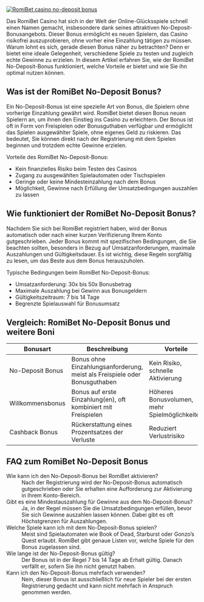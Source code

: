 [![RomiBet casino no-deposit bonus](https://123-caf.pages.dev/gitsignup.png)](https://vrmoo.ru/Bt82HjjY)

<p>Das RomiBet Casino hat sich in der Welt der Online-Glücksspiele schnell einen Namen gemacht, insbesondere dank seines attraktiven No-Deposit-Bonusangebots. Dieser Bonus ermöglicht es neuen Spielern, das Casino risikofrei auszuprobieren, ohne vorher eine Einzahlung tätigen zu müssen. Warum lohnt es sich, gerade diesen Bonus näher zu betrachten? Denn er bietet eine ideale Gelegenheit, verschiedene Spiele zu testen und zugleich echte Gewinne zu erzielen. In diesem Artikel erfahren Sie, wie der RomiBet No-Deposit-Bonus funktioniert, welche Vorteile er bietet und wie Sie ihn optimal nutzen können.</p>  <h2>Was ist der RomiBet No-Deposit Bonus?</h2> <p>Ein No-Deposit-Bonus ist eine spezielle Art von Bonus, die Spielern ohne vorherige Einzahlung gewährt wird. RomiBet bietet diesen Bonus neuen Spielern an, um ihnen den Einstieg ins Casino zu erleichtern. Der Bonus ist oft in Form von Freispielen oder Bonusguthaben verfügbar und ermöglicht das Spielen ausgewählter Spiele, ohne eigenes Geld zu riskieren. Das bedeutet, Sie können direkt nach der Registrierung mit dem Spielen beginnen und trotzdem echte Gewinne erzielen.</p> <p>Vorteile des RomiBet No-Deposit-Bonus:</p> <ul>   <li>Kein finanzielles Risiko beim Testen des Casinos</li>   <li>Zugang zu ausgewählten Spielautomaten oder Tischspielen</li>   <li>Geringe oder keine Mindesteinzahlung nach dem Bonus</li>   <li>Möglichkeit, Gewinne nach Erfüllung der Umsatzbedingungen auszahlen zu lassen</li> </ul>  <h2>Wie funktioniert der RomiBet No-Deposit Bonus?</h2> <p>Nachdem Sie sich bei RomiBet registriert haben, wird der Bonus automatisch oder nach einer kurzen Verifizierung Ihrem Konto gutgeschrieben. Jeder Bonus kommt mit spezifischen Bedingungen, die Sie beachten sollten, besonders in Bezug auf Umsatzanforderungen, maximale Auszahlungen und Gültigkeitsdauer. Es ist wichtig, diese Regeln sorgfältig zu lesen, um das Beste aus dem Bonus herauszuholen.</p> <p>Typische Bedingungen beim RomiBet No-Deposit-Bonus:</p> <ul>   <li>Umsatzanforderung: 30x bis 50x Bonusbetrag</li>   <li>Maximale Auszahlung bei Gewinn aus Bonusgeldern</li>   <li>Gültigkeitszeitraum: 7 bis 14 Tage</li>   <li>Begrenzte Spielauswahl für Bonusumsatz</li> </ul>  <h2>Vergleich: RomiBet No-Deposit Bonus und weitere Boni</h2> <table>   <thead>     <tr>       <th>Bonusart</th>       <th>Beschreibung</th>       <th>Vorteile</th>       <th>Nachteile</th>     </tr>   </thead>   <tbody>     <tr>       <td>No-Deposit Bonus</td>       <td>Bonus ohne Einzahlungsanforderung, meist als Freispiele oder Bonusguthaben</td>       <td>Kein Risiko, schnelle Aktivierung</td>       <td>Höhere Umsatzbedingungen, geringe Auszahlungslimits</td>     </tr>     <tr>       <td>Willkommensbonus</td>       <td>Bonus auf erste Einzahlung(en), oft kombiniert mit Freispielen</td>       <td>Höheres Bonusvolumen, mehr Spielmöglichkeiten</td>       <td>Mindesteinzahlung erforderlich, längere Bindung</td>     </tr>     <tr>       <td>Cashback Bonus</td>       <td>Rückerstattung eines Prozentsatzes der Verluste</td>       <td>Reduziert Verlustrisiko</td>       <td>Meist begrenzte Höhe, nur auf Verluste bezogen</td>     </tr>   </tbody> </table>  <h2>FAQ zum RomiBet No-Deposit Bonus</h2> <dl>   <dt>Wie kann ich den No-Deposit-Bonus bei RomiBet aktivieren?</dt>   <dd>Nach der Registrierung wird der No-Deposit-Bonus automatisch gutgeschrieben oder Sie erhalten eine Aufforderung zur Aktivierung in Ihrem Konto-Bereich.</dd>    <dt>Gibt es eine Mindestauszahlung für Gewinne aus dem No-Deposit-Bonus?</dt>   <dd>Ja, in der Regel müssen Sie die Umsatzbedingungen erfüllen, bevor Sie sich Gewinne auszahlen lassen können. Dabei gibt es oft Höchstgrenzen für Auszahlungen.</dd>    <dt>Welche Spiele kann ich mit dem No-Deposit-Bonus spielen?</dt>   <dd>Meist sind Spielautomaten wie Book of Dead, Starburst oder Gonzo’s Quest erlaubt. RomiBet gibt genaue Listen vor, welche Spiele für den Bonus zugelassen sind.</dd>    <dt>Wie lange ist der No-Deposit-Bonus gültig?</dt>   <dd>Der Bonus ist in der Regel 7 bis 14 Tage ab Erhalt gültig. Danach verfällt er, sofern Sie ihn nicht genutzt haben.</dd>    <dt>Kann ich den No-Deposit-Bonus mehrfach verwenden?</dt>   <dd>Nein, dieser Bonus ist ausschließlich für neue Spieler bei der ersten Registrierung gedacht und kann nicht mehrfach in Anspruch genommen werden.</dd> </dl>